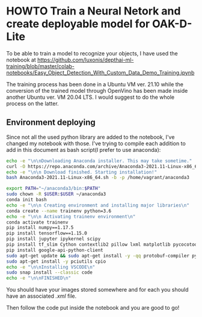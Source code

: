 # HOWTO Train a Neural Netork and create deployable model for OAK-D-Lite

To be able to train a model to recognize your objects, I have used the notebook at <https://github.com/luxonis/depthai-ml-training/blob/master/colab-notebooks/Easy_Object_Detection_With_Custom_Data_Demo_Training.ipynb>

The training process has been done in a Ubuntu VM ver. 21.10 while the conversion of the trained model through OpenVino has been made inside another Ubuntu ver. VM 20.04 LTS. I would suggest to do the whole process on the latter.

## Environment deploying

Since not all the used python library are added to the notebook, I've changed my notebook with those. I've trying to compile each addition to add in this document as bash script(I prefer to use anaconda):

```bash
echo -e "\n\nDownloading Anaconda installer. This may take sometime."
curl -O https://repo.anaconda.com/archive/Anaconda3-2021.11-Linux-x86_64.sh
echo -e "\n\n Download finished. Starting installation!"
bash Anaconda3-2021.11-Linux-x86_64.sh -b -p /home/vagrant/anaconda3

export PATH="~/anaconda3/bin:$PATH"
sudo chown -R $USER:$USER ~/anaconda3
conda init bash
echo -e "\n\n Creating environment and installing major libraries\n"
conda create --name trainenv python=3.6
echo -e "\n\n Activating trainenv environment\n"
conda activate trainenv
pip install numpy==1.17.5 
pip install tensorflow==1.15.0
pip install jupyter ipykernel scipy
pip install tf_slim Cython contextlib2 pillow lxml matplotlib pycocotools gdown
pip install google-api-python-client
sudo apt-get update && sudo apt-get install -y -qq protobuf-compiler python-pil python-lxml python-tk
sudo apt-get install -y pciutils cpio
echo -e "\n\nInstalling VSCODE\n"
sudo snap install --classic code
echo -e "\n\nFINISHED\n"
```

You should have your images stored somewhere and for each you should have an associated *.xml* file.

Then follow the code put inside the notebook and you are good to go!

